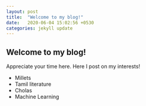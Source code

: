 ```yaml
---
layout: post
title:  "Welcome to my blog!"
date:   2020-06-04 15:02:56 +0530
categories: jekyll update
---
```


## Welcome to my blog!

Appreciate your time here. Here I post on my interests!
* Millets
* Tamil literature
* Cholas
* Machine Learning

[jekyll-docs]: https://jekyllrb.com/docs/home
[jekyll-gh]:   https://github.com/jekyll/jekyll
[jekyll-talk]: https://talk.jekyllrb.com/
